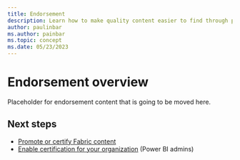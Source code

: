 ```yaml
---
title: Endorsement
description: Learn how to make quality content easier to find through promotion or certification.
author: paulinbar
ms.author: painbar
ms.topic: concept
ms.date: 05/23/2023
---
```


# Endorsement overview

Placeholder for endorsement content that is going to be moved here.

## Next steps

* [Promote or certify Fabric content](../getting-started/endorsement-promote-certify.md)
* [Enable certification for your organization](../admin/endorsement-setup.md) (Power BI admins)